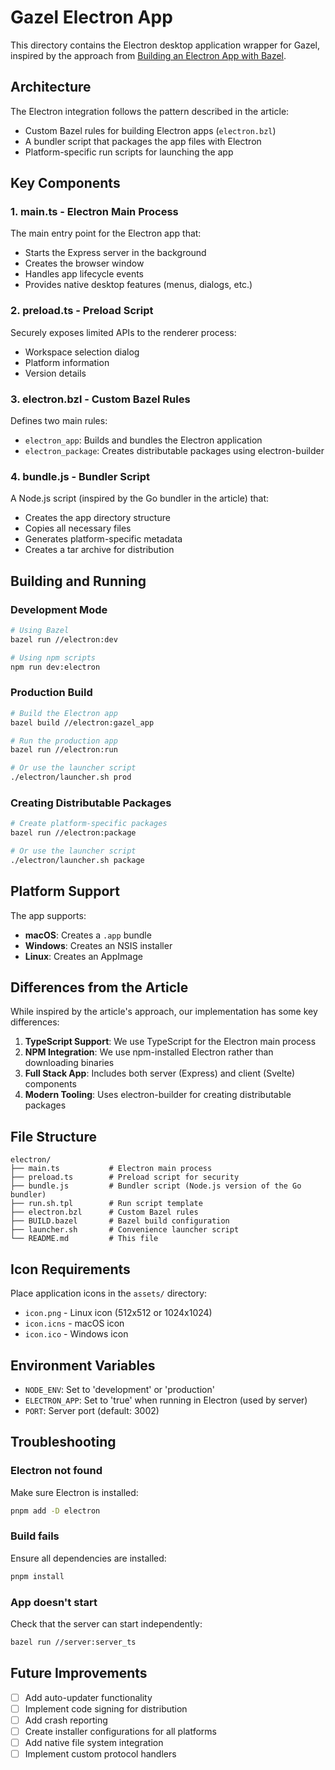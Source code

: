# Gazel Electron App

This directory contains the Electron desktop application wrapper for Gazel, inspired by the approach from [Building an Electron App with Bazel](https://maori.geek.nz/building-an-electron-app-with-bazel-d124ed550957).

## Architecture

The Electron integration follows the pattern described in the article:
- Custom Bazel rules for building Electron apps (`electron.bzl`)
- A bundler script that packages the app files with Electron
- Platform-specific run scripts for launching the app

## Key Components

### 1. **main.ts** - Electron Main Process
The main entry point for the Electron app that:
- Starts the Express server in the background
- Creates the browser window
- Handles app lifecycle events
- Provides native desktop features (menus, dialogs, etc.)

### 2. **preload.ts** - Preload Script
Securely exposes limited APIs to the renderer process:
- Workspace selection dialog
- Platform information
- Version details

### 3. **electron.bzl** - Custom Bazel Rules
Defines two main rules:
- `electron_app`: Builds and bundles the Electron application
- `electron_package`: Creates distributable packages using electron-builder

### 4. **bundle.js** - Bundler Script
A Node.js script (inspired by the Go bundler in the article) that:
- Creates the app directory structure
- Copies all necessary files
- Generates platform-specific metadata
- Creates a tar archive for distribution

## Building and Running

### Development Mode
```bash
# Using Bazel
bazel run //electron:dev

# Using npm scripts
npm run dev:electron
```

### Production Build
```bash
# Build the Electron app
bazel build //electron:gazel_app

# Run the production app
bazel run //electron:run

# Or use the launcher script
./electron/launcher.sh prod
```

### Creating Distributable Packages
```bash
# Create platform-specific packages
bazel run //electron:package

# Or use the launcher script
./electron/launcher.sh package
```

## Platform Support

The app supports:
- **macOS**: Creates a `.app` bundle
- **Windows**: Creates an NSIS installer
- **Linux**: Creates an AppImage

## Differences from the Article

While inspired by the article's approach, our implementation has some key differences:

1. **TypeScript Support**: We use TypeScript for the Electron main process
2. **NPM Integration**: We use npm-installed Electron rather than downloading binaries
3. **Full Stack App**: Includes both server (Express) and client (Svelte) components
4. **Modern Tooling**: Uses electron-builder for creating distributable packages

## File Structure

```
electron/
├── main.ts           # Electron main process
├── preload.ts        # Preload script for security
├── bundle.js         # Bundler script (Node.js version of the Go bundler)
├── run.sh.tpl        # Run script template
├── electron.bzl      # Custom Bazel rules
├── BUILD.bazel       # Bazel build configuration
├── launcher.sh       # Convenience launcher script
└── README.md         # This file
```

## Icon Requirements

Place application icons in the `assets/` directory:
- `icon.png` - Linux icon (512x512 or 1024x1024)
- `icon.icns` - macOS icon
- `icon.ico` - Windows icon

## Environment Variables

- `NODE_ENV`: Set to 'development' or 'production'
- `ELECTRON_APP`: Set to 'true' when running in Electron (used by server)
- `PORT`: Server port (default: 3002)

## Troubleshooting

### Electron not found
Make sure Electron is installed:
```bash
pnpm add -D electron
```

### Build fails
Ensure all dependencies are installed:
```bash
pnpm install
```

### App doesn't start
Check that the server can start independently:
```bash
bazel run //server:server_ts
```

## Future Improvements

- [ ] Add auto-updater functionality
- [ ] Implement code signing for distribution
- [ ] Add crash reporting
- [ ] Create installer configurations for all platforms
- [ ] Add native file system integration
- [ ] Implement custom protocol handlers

